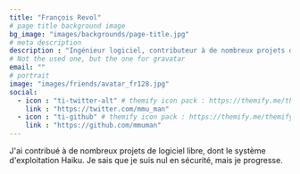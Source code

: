 ```yaml
---
title: "François Revol"
# page title background image
bg_image: "images/backgrounds/page-title.jpg"
# meta description
description : "Ingénieur logiciel, contributeur à de nombreux projets de logiciel libre."
# Not the used one, but the one for gravatar
email: ""
# portrait
image: "images/friends/avatar_fr128.jpg"
social:
  - icon : "ti-twitter-alt" # themify icon pack : https://themify.me/themify-icons
    link : "https://twitter.com/mmu_man"
  - icon : "ti-github" # themify icon pack : https://themify.me/themify-icons
    link : "https://github.com/mmuman"
---
```


J'ai contribué à de nombreux projets de logiciel libre, dont le système d'exploitation Haiku. Je sais que je suis nul en sécurité, mais je progresse.
